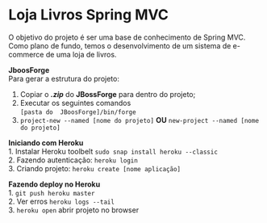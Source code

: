 # Loja Livros Spring MVC

O objetivo do projeto é ser uma base de conhecimento de Spring MVC. Como plano de fundo, temos o desenvolvimento
de um sistema de e-commerce de uma loja de livros.

**JboosForge**<br>
Para gerar a estrutura do projeto:
   1. Copiar o _**.zip**_ do **JBossForge** para dentro do projeto;
   2. Executar os seguintes comandos <br>
   `[pasta do  JBoosForge]/bin/forge`
   3. `project-new --named [nome do projeto]` **OU** `new-project --named [nome do projeto]`
   
**Iniciando com Heroku**\
    1. Instalar Heroku toolbelt `sudo snap install heroku --classic`\
    2. Fazendo autenticação: `heroku login`\
    3. Criando projeto: `heroku create [nome aplicação]`

**Fazendo deploy no Heroku**\
    1. `git push heroku master`\
    2. Ver erros `heroku logs --tail`\
    3. `heroku open` abrir projeto no browser